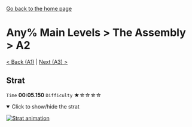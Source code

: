 [Go back to the home page](https://github.com/Doublevil/scbspeedrun)

# Any% Main Levels > The Assembly > A2

[< Back (A1)](https://github.com/Doublevil/scbspeedrun/blob/main/levels/any_ml/A/A1.md) | [Next (A3) >](https://github.com/Doublevil/scbspeedrun/blob/main/levels/any_ml/A/A3.md)

## Strat

`Time` **00:05.150** `Difficulty` ★☆☆☆☆
<details open>
  <summary>Click to show/hide the strat</summary>

  [![Strat animation](https://github.com/Doublevil/scbspeedrun/blob/main/media/levels/A/A2_Strat.webp)](https://github.com/Doublevil/scbspeedrun/blob/main/media/levels/A/A2_Strat.mp4?raw=true)
</details>
